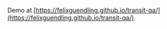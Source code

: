 Demo at [https://felixguendling.github.io/transit-qa/](https://felixguendling.github.io/transit-qa/).
